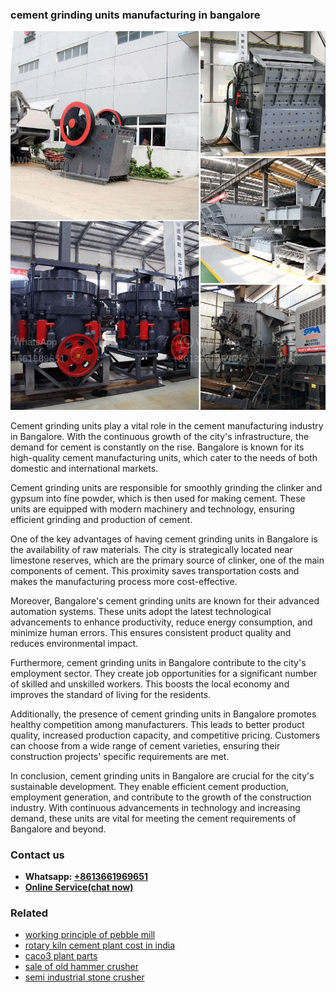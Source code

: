<h3>cement grinding units manufacturing in bangalore</h3><img src='1706767907.jpg' alt=''><p>Cement grinding units play a vital role in the cement manufacturing industry in Bangalore. With the continuous growth of the city's infrastructure, the demand for cement is constantly on the rise. Bangalore is known for its high-quality cement manufacturing units, which cater to the needs of both domestic and international markets.</p><p>Cement grinding units are responsible for smoothly grinding the clinker and gypsum into fine powder, which is then used for making cement. These units are equipped with modern machinery and technology, ensuring efficient grinding and production of cement.</p><p>One of the key advantages of having cement grinding units in Bangalore is the availability of raw materials. The city is strategically located near limestone reserves, which are the primary source of clinker, one of the main components of cement. This proximity saves transportation costs and makes the manufacturing process more cost-effective.</p><p>Moreover, Bangalore's cement grinding units are known for their advanced automation systems. These units adopt the latest technological advancements to enhance productivity, reduce energy consumption, and minimize human errors. This ensures consistent product quality and reduces environmental impact.</p><p>Furthermore, cement grinding units in Bangalore contribute to the city's employment sector. They create job opportunities for a significant number of skilled and unskilled workers. This boosts the local economy and improves the standard of living for the residents.</p><p>Additionally, the presence of cement grinding units in Bangalore promotes healthy competition among manufacturers. This leads to better product quality, increased production capacity, and competitive pricing. Customers can choose from a wide range of cement varieties, ensuring their construction projects' specific requirements are met.</p><p>In conclusion, cement grinding units in Bangalore are crucial for the city's sustainable development. They enable efficient cement production, employment generation, and contribute to the growth of the construction industry. With continuous advancements in technology and increasing demand, these units are vital for meeting the cement requirements of Bangalore and beyond.</p><h3>Contact us</h3><ul><li><strong>Whatsapp:&nbsp;<a href="https://wa.me/8613661969651">+8613661969651</a></strong></li><li><a href="https://swt.shibang-china.com/?git&amp;zhl&amp;cement grinding units manufacturing in bangalore"><strong>Online Service(chat now)</strong></a></li></ul><h3>Related</h3><ul><li><a href='working principle of pebble mill.md'>working principle of pebble mill</a></li><li><a href='rotary kiln cement plant cost in india.md'>rotary kiln cement plant cost in india</a></li><li><a href='caco3 plant parts.md'>caco3 plant parts</a></li><li><a href='sale of old hammer crusher.md'>sale of old hammer crusher</a></li><li><a href='semi industrial stone crusher.md'>semi industrial stone crusher</a></li></ul>